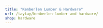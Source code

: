 ```yaml
---
title: "Kenberlen Lumber & Hardware"
url: /taytay/kenberlen-lumber-and-hardware/
shop: hardware
---
```

